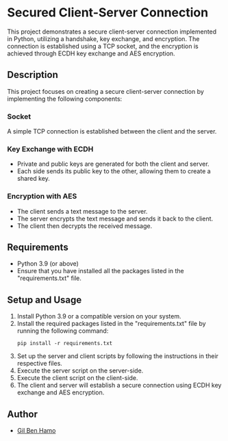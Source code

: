 # Secured Client-Server Connection
This project demonstrates a secure client-server connection implemented in Python, utilizing a handshake,
key exchange, and encryption. The connection is established using a TCP socket, 
and the encryption is achieved through ECDH key exchange and AES encryption.

## Description
This project focuses on creating a secure client-server connection by implementing the following components:

### Socket
A simple TCP connection is established between the client and the server.

### Key Exchange with ECDH
- Private and public keys are generated for both the client and server.
- Each side sends its public key to the other, allowing them to create a shared key.

### Encryption with AES
- The client sends a text message to the server.
- The server encrypts the text message and sends it back to the client.
- The client then decrypts the received message.

## Requirements
- Python 3.9 (or above)
- Ensure that you have installed all the packages listed in the "requirements.txt" file.

## Setup and Usage
1. Install Python 3.9 or a compatible version on your system.
2. Install the required packages listed in the "requirements.txt" file by running the following command:
    ```
    pip install -r requirements.txt
    ```
3. Set up the server and client scripts by following the instructions in their respective files.
4. Execute the server script on the server-side.
5. Execute the client script on the client-side.
6. The client and server will establish a secure connection using ECDH key exchange and AES encryption.

## Author
- [Gil Ben Hamo](https://github.com/gilbenhamo)




